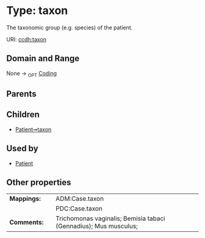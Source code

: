 
# Type: taxon


The taxonomic group (e.g. species) of the patient.

URI: [ccdh:taxon](https://ccdh.example.org/ccdh/taxon)


## Domain and Range

None ->  <sub>OPT</sub> [Coding](Coding.md)

## Parents


## Children

 *  [Patient➞taxon](Patient_taxon.md)

## Used by

 * [Patient](Patient.md)

## Other properties

|  |  |  |
| --- | --- | --- |
| **Mappings:** | | ADM:Case.taxon |
|  | | PDC:Case.taxon |
| **Comments:** | | Trichomonas vaginalis; Bemisia tabaci (Gennadius); Mus musculus;  |

